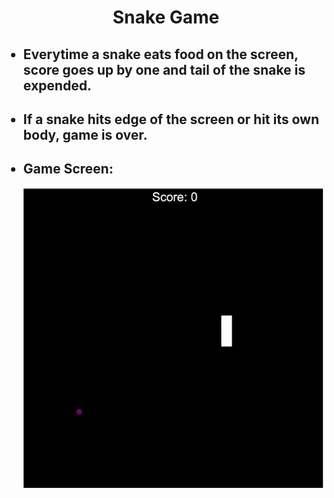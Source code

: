 <h1 align="center">Snake Game</h1>
<ul>
  <h2><li>Everytime a snake eats food on the screen, score goes up by one and tail of the snake is expended.</li></h2>
  <h2><li>If a snake hits edge of the screen or hit its own body, game is over.</li></h2>
  <h2><li>Game Screen: </li></h2>
  <img src="https://github.com/jungheeyu/python-projects/blob/main/snake_game/snake_game.gif">
</ul>
